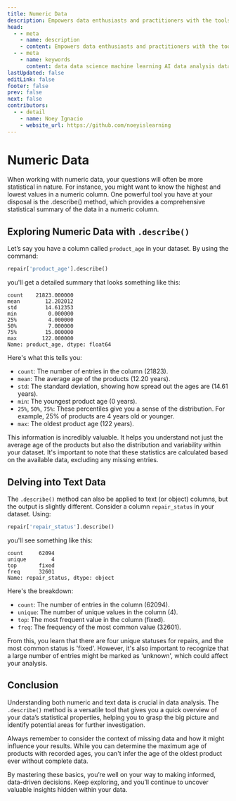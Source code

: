 ```yaml
---
title: Numeric Data
description: Empowers data enthusiasts and practitioners with the tools and knowledge to unlock the potential of data.
head:
  - - meta
    - name: description
    - content: Empowers data enthusiasts and practitioners with the tools and knowledge to unlock the potential of data.
  - - meta
    - name: keywords
      content: data data science machine learning AI data analysis data-driven data enthusiasts data practitioners
lastUpdated: false
editLink: false
footer: false
prev: false
next: false
contributors:
  - - detail
    - name: Noey Ignacio
    - website_url: https://github.com/noeyislearning
---
```


# Numeric Data

When working with numeric data, your questions will often be more statistical in nature. For instance, you might want to know the highest and lowest values in a numeric column. One powerful tool you have at your disposal is the .describe() method, which provides a comprehensive statistical summary of the data in a numeric column.

## Exploring Numeric Data with `.describe()`

Let’s say you have a column called `product_age` in your dataset. By using the command:

```python
repair['product_age'].describe()
```

you'll get a detailed summary that looks something like this:

```plaintext
count    21823.000000
mean        12.202012
std         14.612353
min          0.000000
25%          4.000000
50%          7.000000
75%         15.000000
max        122.000000
Name: product_age, dtype: float64
```

Here's what this tells you:

- `count`: The number of entries in the column (21823).
- `mean`: The average age of the products (12.20 years).
- `std`: The standard deviation, showing how spread out the ages are (14.61 years).
- `min`: The youngest product age (0 years).
- `25%`, `50%`, `75%`: These percentiles give you a sense of the distribution. For example, 25% of products are 4 years old or younger.
- `max`: The oldest product age (122 years).

This information is incredibly valuable. It helps you understand not just the average age of the products but also the distribution and variability within your dataset. It's important to note that these statistics are calculated based on the available data, excluding any missing entries.

## Delving into Text Data

The `.describe()` method can also be applied to text (or object) columns, but the output is slightly different. Consider a column `repair_status` in your dataset. Using:

```python
repair['repair_status'].describe()
```

you'll see something like this:

```plaintext
count     62094
unique        4
top       fixed
freq      32601
Name: repair_status, dtype: object
```

Here's the breakdown:

- `count`: The number of entries in the column (62094).
- `unique`: The number of unique values in the column (4).
- `top`: The most frequent value in the column (fixed).
- `freq`: The frequency of the most common value (32601).

From this, you learn that there are four unique statuses for repairs, and the most common status is 'fixed'. However, it's also important to recognize that a large number of entries might be marked as 'unknown', which could affect your analysis.

## Conclusion

Understanding both numeric and text data is crucial in data analysis. The `.describe()` method is a versatile tool that gives you a quick overview of your data’s statistical properties, helping you to grasp the big picture and identify potential areas for further investigation.

Always remember to consider the context of missing data and how it might influence your results. While you can determine the maximum age of products with recorded ages, you can't infer the age of the oldest product ever without complete data.

By mastering these basics, you’re well on your way to making informed, data-driven decisions. Keep exploring, and you’ll continue to uncover valuable insights hidden within your data.
